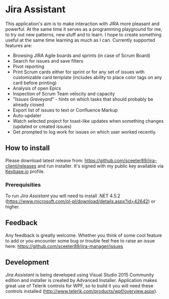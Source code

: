 # Jira Assistant

This application's aim is to make interaction with JIRA more pleasant and powerful. At the same time it serves as a programming playground for me, to try out new patterns, new stuff and to learn. I hope to create something useful at the same time learning as much as I can. Currently supported features are:
* Browsing JIRA Agile boards and sprints (in case of Scrum Board)
* Search for issues and save filters
* Pivot reporting
* Print Scrum cards either for sprint or for any set of issues with customizable card template (includes ability to place color tags on any card before printing)
* Analysis of open Epics
* Inspection of Scrum Team velocity and capacity
* "_Issues Graveyard_" - hints on which tasks that should probably be already closed
* Export list of issues to text or Confluence Markup
* Auto-updater
* Watch selected project for toast-like updates when something changes (updated or created issues)
* Get prompted to log work for issues on which user worked recently.

## How to install

Please download latest release from: https://github.com/sceeter89/jira-client/releases and run installer. It's signed with my public key available via [Keybase.io](https://keybase.io) profile.

### Prerequisities

To run _Jira Assistant_ you will need to install .NET 4.5.2 (https://www.microsoft.com/pl-pl/download/details.aspx?id=42642) or higher.

## Feedback

Any feedback is greatly welcome. Whether you think of some cool feature to add or you encounter some bug or trouble feel free to raise an issue here: https://github.com/sceeter89/jira-manager/issues

## Development

_Jira Assistant_ is being developed using Visual Studio 2015 Community edition and installer is created by Advanced Installer. Application makes great use of Telerik controls for WPF, so to build it you will need these controls installed (http://www.telerik.com/products/wpf/overview.aspx).
